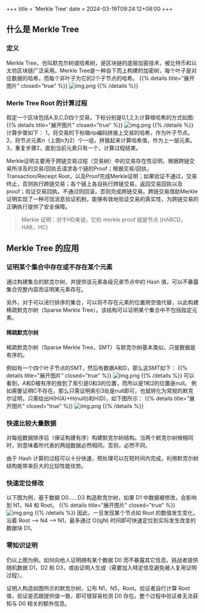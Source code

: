 +++
title = 'Merkle Tree'
date = 2024-03-19T09:24:12+08:00
+++

## 什么是 Merkle Tree
### 定义
Merkle Tree，也叫默克尔树或哈希树，是区块链的底层加密技术，被比特币和以太坊区块链广泛采用。Merkle Tree是一种自下而上构建的加密树，每个叶子是对应数据的哈希，而每个非叶子为它的2个子节点的哈希。
{{% details title="展开图片" closed="true" %}}
![img.png](/images/blockchain/data_structure/merkle.png)
{{% /details %}}

### Merle Tree Root 的计算过程
假定一个区块包括A,B,C,D四个交易，下标分别是0,1,2,3;计算根哈希的方式如图:
{{% details title="展开图片" closed="true" %}}
![img.png](/images/blockchain/data_structure/merkle-2.png)
{{% /details %}}
计算步骤如下： 1，将交易的下标做rlp编码拼接上交易的哈希，作为叶子节点。 2，将节点元素n（上图n为2）个一组，拼接起来计算哈希值，作为上一层元素。 3，重复步骤2，直到当前元素只有一个，计算过程结束。 

Merkle证明主要用于跨链交易过程（交易树）中的交易存在性证明，根据跨链交易所涉及的交易/回执去请求各个链的Proof；根据交易/回执，Transaction/Receipt Root，以及Proof完成Merkle证明；如果验证不通过，交易终止，否则执行跨链交易；各个链上各自执行跨链交易，返回交易回执以及proof；验证交易回执，不通过则回滚，否则完成跨链交易。跨链交易借助Merkle证明实现了一种可信消息验证机制，能够有效地验证交易的真实性，为跨链交易的正确执行提供了安全保障。
> Merkle 证明：对于HD来说，它的 merkle proof 就是节点 (HABCD，HAB，HC) 

## Merkle Tree 的应用
### 证明某个集合中存在或不存在某个元素
通过构建集合的默克尔树，并提供该元素各级兄弟节点中的 Hash 值，可以不暴露集合完整内容而证明某元素存在。

另外，对于可以进行排序的集合，可以将不存在元素的位置用空值代替，以此构建稀疏默克尔树（Sparse Merkle Tree）。该结构可以证明某个集合中不包括指定元素。
#### 稀疏默克尔树
稀疏默克尔树（Sparse Merkle Tree，SMT）与默克尔树基本类似，只是数据是有序的。

例如有一个四个叶子节点的SMT，然后有数据A和D，那么这SMT如下：
{{% details title="展开图片" closed="true" %}}
![img.png](/images/blockchain/data_structure/merkle-3.png)
{{% /details %}}
可以看到，A和D被有序的放到了索引是0和3的位置，而所以是1和2的位置是null。
例如需要证明C不存在，那么只需证明索引3处是null即可，也就转化为常规的默克尔证明，只需给出H(H(A)+H(null))和H(D)，如下图所示：
{{% details title="展开图片" closed="true" %}}
![img.png](/images/blockchain/data_structure/merkle-4.png)
{{% /details %}}

### 快速比较大量数据
对每组数据排序后（保证构建有序）构建默克尔树结构。当两个默克尔树根相同时，则意味着所代表的两组数据必然相同。否则，必然不同。

由于 Hash 计算的过程可以十分快速，预处理可以在短时间内完成。利用默克尔树结构能带来巨大的比较性能优势。

### 快速定位修改
以下图为例，基于数据 D0……D3 构造默克尔树，如果 D1 中数据被修改，会影响到 N1，N4 和 Root。
{{% details title="展开图片" closed="true" %}}
![img.png](/images/blockchain/data_structure/merkle-1.png)
{{% /details %}}
因此，一旦发现某个节点如 Root 的数值发生变化，沿着 Root --> N4 --> N1，最多通过 O(lgN) 时间即可快速定位到实际发生改变的数据块 D1。
### 零知识证明
仍以上图为例，如何向他人证明拥有某个数据 D0 而不暴露其它信息。挑战者提供随机数据 D1，D2 和 D3，或由证明人生成（需要加入特定信息避免被人复用证明过程）。

证明人构造如图所示的默克尔树，公布 N1，N5，Root。验证者自行计算 Root 值，验证是否跟提供值一致，即可很容易检测 D0 存在。整个过程中验证者无法获知与 D0 相关的额外信息。